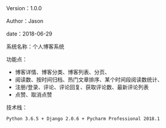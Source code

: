 Version：1.0.0

Author：Jason

date：2018-06-29

系统名称：个人博客系统

功能点：

- 博客详情、博客分类、博客列表、分页、
- 阅读数、按时间归档、热门文章排序、某个时间段阅读数统计、
- 注册/登录、评论、评论回复、获取评论数、最新评论列表
- 点赞、取消点赞

技术栈：
	
	Python 3.6.5 + Django 2.0.6 + Pycharm Professional 2018.1
	


